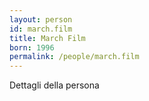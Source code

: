 ```yaml
---
layout: person
id: march.film
title: March Film
born: 1996
permalink: /people/march.film
---
```


Dettagli della persona 
